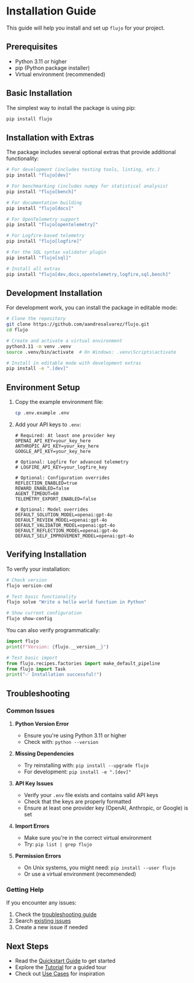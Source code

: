 # Installation Guide

This guide will help you install and set up `flujo` for your project.

## Prerequisites

- Python 3.11 or higher
- pip (Python package installer)
- Virtual environment (recommended)

## Basic Installation

The simplest way to install the package is using pip:

```bash
pip install flujo
```

## Installation with Extras

The package includes several optional extras that provide additional functionality:

```bash
# For development (includes testing tools, linting, etc.)
pip install "flujo[dev]"

# For benchmarking (includes numpy for statistical analysis)
pip install "flujo[bench]"

# For documentation building
pip install "flujo[docs]"

# For OpenTelemetry support
pip install "flujo[opentelemetry]"

# For Logfire-based telemetry
pip install "flujo[logfire]"

# For the SQL syntax validator plugin
pip install "flujo[sql]"

# Install all extras
pip install "flujo[dev,docs,opentelemetry,logfire,sql,bench]"
```

## Development Installation

For development work, you can install the package in editable mode:

```bash
# Clone the repository
git clone https://github.com/aandresalvarez/flujo.git
cd flujo

# Create and activate a virtual environment
python3.11 -m venv .venv
source .venv/bin/activate  # On Windows: .venv\Scripts\activate

# Install in editable mode with development extras
pip install -e ".[dev]"
```

## Environment Setup

1. Copy the example environment file:
   ```bash
   cp .env.example .env
   ```

2. Add your API keys to `.env`:
   ```env
   # Required: At least one provider key
   OPENAI_API_KEY=your_key_here
   ANTHROPIC_API_KEY=your_key_here
   GOOGLE_API_KEY=your_key_here

   # Optional: Logfire for advanced telemetry
   # LOGFIRE_API_KEY=your_logfire_key

   # Optional: Configuration overrides
   REFLECTION_ENABLED=true
   REWARD_ENABLED=false
   AGENT_TIMEOUT=60
   TELEMETRY_EXPORT_ENABLED=false

   # Optional: Model overrides
   DEFAULT_SOLUTION_MODEL=openai:gpt-4o
   DEFAULT_REVIEW_MODEL=openai:gpt-4o
   DEFAULT_VALIDATOR_MODEL=openai:gpt-4o
   DEFAULT_REFLECTION_MODEL=openai:gpt-4o
   DEFAULT_SELF_IMPROVEMENT_MODEL=openai:gpt-4o
   ```

## Verifying Installation

To verify your installation:

```bash
# Check version
flujo version-cmd

# Test basic functionality
flujo solve "Write a hello world function in Python"

# Show current configuration
flujo show-config
```

You can also verify programmatically:

```python
import flujo
print(f"Version: {flujo.__version__}")

# Test basic import
from flujo.recipes.factories import make_default_pipeline
from flujo import Task
print("✅ Installation successful!")
```

## Troubleshooting

### Common Issues

1. **Python Version Error**
   - Ensure you're using Python 3.11 or higher
   - Check with: `python --version`

2. **Missing Dependencies**
   - Try reinstalling with: `pip install --upgrade flujo`
   - For development: `pip install -e ".[dev]"`

3. **API Key Issues**
   - Verify your `.env` file exists and contains valid API keys
   - Check that the keys are properly formatted
   - Ensure at least one provider key (OpenAI, Anthropic, or Google) is set

4. **Import Errors**
   - Make sure you're in the correct virtual environment
   - Try: `pip list | grep flujo`

5. **Permission Errors**
   - On Unix systems, you might need: `pip install --user flujo`
   - Or use a virtual environment (recommended)

### Getting Help

If you encounter any issues:
1. Check the [troubleshooting guide](troubleshooting.md)
2. Search [existing issues](https://github.com/aandresalvarez/flujo/issues)
3. Create a new issue if needed

## Next Steps

- Read the [Quickstart Guide](quickstart.md) to get started
- Explore the [Tutorial](tutorial.md) for a guided tour
- Check out [Use Cases](use_cases.md) for inspiration
